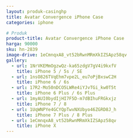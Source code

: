 ```yaml
---
layout: produk-casinghp
title: Avatar Convergence iPhone Case
categories: iphone

# Produk
product-title: Avatar Convergence iPhone Case
harga: 90000
sku: hn-2839
image-drive: 1eCmnqxA8_vt52bRwnMRmXkIZSApz58qv
gallery:
  - url: 1NrVKEMmOgzwQz-ka65zdgV7gV4i9kxfV
    title: iPhone 5 / 5s / SE
  - url: 1nsO826TVqEhm7vpe2L_eu7oPjBxswC2H
    title: iPhone 6 / 6s
  - url: 17R2-Mo50nDCO5LWRe4iYJvTGi_kw0T5t
    title: iPhone 6 Plus / 6s Plus
  - url: 1myAUI0bydIjHI7F5D-m7dBIhuFRGkxjz
    title: iPhone 7 / 8
  - url: 1UqWNPYe4GCYQpTwvNXUbyo46ZGRD8J_h
    title: iPhone 7 Plus / 8 Plus
  - url: 1eCmnqxA8_vt52bRwnMRmXkIZSApz58qv
    title: iPhone X
---
```

